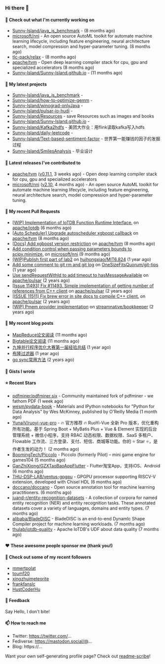### Hi there 👋

#### 👷 Check out what I'm currently working on

- [Sunny-Island/java_js_benchmark](https://github.com/Sunny-Island/java_js_benchmark) -  (8 months ago)
- [microsoft/nni](https://github.com/microsoft/nni) - An open source AutoML toolkit for automate machine learning lifecycle, including feature engineering, neural architecture search, model compression and hyper-parameter tuning. (8 months ago)
- [tlc-pack/relax](https://github.com/tlc-pack/relax) -  (8 months ago)
- [apache/tvm](https://github.com/apache/tvm) - Open deep learning compiler stack for cpu, gpu and specialized accelerators (8 months ago)
- [Sunny-Island/Sunny-Island.github.io](https://github.com/Sunny-Island/Sunny-Island.github.io) -  (11 months ago)

#### 🌱 My latest projects

- [Sunny-Island/java_js_benchmark](https://github.com/Sunny-Island/java_js_benchmark) - 
- [Sunny-Island/how-to-optimize-gemm](https://github.com/Sunny-Island/how-to-optimize-gemm) - 
- [Sunny-Island/winograd-onlyJava](https://github.com/Sunny-Island/winograd-onlyJava) - 
- [Sunny-Island/pulsar-io-hudi](https://github.com/Sunny-Island/pulsar-io-hudi) - 
- [Sunny-Island/Resources](https://github.com/Sunny-Island/Resources) - save Resources such as images and books
- [Sunny-Island/Sunny-Island.github.io](https://github.com/Sunny-Island/Sunny-Island.github.io) - 
- [Sunny-Island/Kafka2hdfs](https://github.com/Sunny-Island/Kafka2hdfs) - 美团大作业：用flink读取kafka写入hdfs
- [Sunny-Island/daily-leetcode](https://github.com/Sunny-Island/daily-leetcode) - 
- [Sunny-Island/Text-based-sentiment-factor](https://github.com/Sunny-Island/Text-based-sentiment-factor) - 世界第一能赚钱的因子的发掘过程
- [Sunny-Island/SmilesAnalysis](https://github.com/Sunny-Island/SmilesAnalysis) - 毕业设计

#### 🔭 Latest releases I've contributed to

- [apache/tvm](https://github.com/apache/tvm) ([v0.11.1](https://github.com/apache/tvm/releases/tag/v0.11.1), 3 weeks ago) - Open deep learning compiler stack for cpu, gpu and specialized accelerators
- [microsoft/nni](https://github.com/microsoft/nni) ([v2.10](https://github.com/microsoft/nni/releases/tag/v2.10), 4 months ago) - An open source AutoML toolkit for automate machine learning lifecycle, including feature engineering, neural architecture search, model compression and hyper-parameter tuning.

#### 🔨 My recent Pull Requests

- [[WIP] Implementation of IoTDB Function Runtime Interface.](https://github.com/apache/iotdb/pull/7486) on [apache/iotdb](https://github.com/apache/iotdb) (6 months ago)
- [[Auto Scheduler] Upgrade autoscheduler xgboost callback](https://github.com/apache/tvm/pull/12144) on [apache/tvm](https://github.com/apache/tvm) (8 months ago)
- [[Docs] Add xgboost version restriction](https://github.com/apache/tvm/pull/12050) on [apache/tvm](https://github.com/apache/tvm) (8 months ago)
- [Add condition control when passing parameters bounds to scipy.minimize.](https://github.com/microsoft/nni/pull/4977) on [microsoft/nni](https://github.com/microsoft/nni) (9 months ago)
- [(WIP)Publish first part of lab2](https://github.com/huihongxiao/MIT6.824/pull/2) on [huihongxiao/MIT6.824](https://github.com/huihongxiao/MIT6.824) (1 year ago)
- [Add some comment to git rm and git log](https://github.com/OneSizeFitsQuorum/git-tips/pull/2) on [OneSizeFitsQuorum/git-tips](https://github.com/OneSizeFitsQuorum/git-tips) (1 year ago)
- [Use sendRequestWithId to add timeout to hasMessageAvailable](https://github.com/apache/pulsar/pull/11600) on [apache/pulsar](https://github.com/apache/pulsar) (2 years ago)
- [[Issue 11493] Fix #11493. Simple implementation of getting number of references from C&#43;&#43; client](https://github.com/apache/pulsar/pull/11535) on [apache/pulsar](https://github.com/apache/pulsar) (2 years ago)
- [[ISSUE 11511] Fix brew error in site docs to compile C&#43;&#43; client.](https://github.com/apache/pulsar/pull/11512) on [apache/pulsar](https://github.com/apache/pulsar) (2 years ago)
- [[WIP] Pmem provider implementation](https://github.com/streamnative/bookkeeper/pull/384) on [streamnative/bookkeeper](https://github.com/streamnative/bookkeeper) (2 years ago)

#### 📜 My recent blog posts

- [MapReduce论文阅读](https://zhaojiabei.ink/2022/04/15/MapReduce%E8%AE%BA%E6%96%87%E9%98%85%E8%AF%BB/) (11 months ago)
- [Bigtable论文阅读](https://zhaojiabei.ink/2022/04/10/BigTable%E8%AE%BA%E6%96%87%E9%98%85%E8%AF%BB/) (11 months ago)
- [九坤并行程序优化大赛第一届经验总结](https://zhaojiabei.ink/2022/02/21/%E4%B9%9D%E5%9D%A4%E5%B9%B6%E8%A1%8C%E7%A8%8B%E5%BA%8F%E4%BC%98%E5%8C%96%E5%A4%A7%E8%B5%9B%E7%AC%AC%E4%B8%80%E5%B1%8A%E7%BB%8F%E9%AA%8C%E6%80%BB%E7%BB%93/) (1 year ago)
- [布隆过滤器](https://zhaojiabei.ink/2021/10/18/%E5%B8%83%E9%9A%86%E8%BF%87%E6%BB%A4%E5%99%A8/) (1 year ago)
- [go sync常用方法](https://zhaojiabei.ink/2021/04/24/go-sync%E5%B8%B8%E7%94%A8%E6%96%B9%E6%B3%95/) (2 years ago)

#### 📓 Gists I wrote


#### ⭐ Recent Stars

- [pdfminer/pdfminer.six](https://github.com/pdfminer/pdfminer.six) - Community maintained fork of pdfminer - we fathom PDF (1 week ago)
- [wesm/pydata-book](https://github.com/wesm/pydata-book) - Materials and IPython notebooks for &#34;Python for Data Analysis&#34; by Wes McKinney, published by O&#39;Reilly Media (1 month ago)
- [YunaiV/ruoyi-vue-pro](https://github.com/YunaiV/ruoyi-vue-pro) - 🔥 官方推荐 🔥 RuoYi-Vue 全新 Pro 版本，优化重构所有功能。基于 Spring Boot &#43; MyBatis Plus &#43; Vue &amp; Element 实现的后台管理系统 &#43; 微信小程序，支持 RBAC 动态权限、数据权限、SaaS 多租户、Flowable 工作流、三方登录、支付、短信、商城等功能。你的 ⭐️ Star ⭐️，是作者生发的动力！ (2 months ago)
- [BoomingTech/Piccolo](https://github.com/BoomingTech/Piccolo) - Piccolo (formerly Pilot) – mini game engine for games104 (5 months ago)
- [GanZhiXiong/GZXTaoBaoAppFlutter](https://github.com/GanZhiXiong/GZXTaoBaoAppFlutter) - Flutter淘宝App，支持iOS、Android (6 months ago)
- [THU-DSP-LAB/ventus-gpgpu](https://github.com/THU-DSP-LAB/ventus-gpgpu) - GPGPU processor supporting RISCV-V extension, developed with Chisel HDL (6 months ago)
- [doccano/doccano](https://github.com/doccano/doccano) - Open source annotation tool for machine learning practitioners. (6 months ago)
- [juand-r/entity-recognition-datasets](https://github.com/juand-r/entity-recognition-datasets) - A collection of corpora for named entity recognition (NER) and entity recognition tasks. These annotated datasets cover a variety of languages, domains and entity types. (7 months ago)
- [alibaba/BladeDISC](https://github.com/alibaba/BladeDISC) - BladeDISC is an end-to-end DynamIc Shape Compiler project for machine learning workloads. (7 months ago)
- [thulab/iotdb-quality](https://github.com/thulab/iotdb-quality) - Apache IoTDB&#39;s UDF about data quality (7 months ago)

#### ❤️ These awesome people sponsor me (thank you!)


#### 👯 Check out some of my recent followers

- [mmertpolat](https://github.com/mmertpolat)
- [toum120](https://github.com/toum120)
- [xingzhuimeteorite](https://github.com/xingzhuimeteorite)
- [frankfanslc](https://github.com/frankfanslc)
- [HustCoderHu](https://github.com/HustCoderHu)

#### 💬 Feedback

Say Hello, I don't bite!

#### 📫 How to reach me

- Twitter: https://twitter.com/...
- Fediverse: https://mastodon.social/@...
- Blog: https://...

Want your own self-generating profile page? Check out [readme-scribe](https://github.com/muesli/readme-scribe)!
